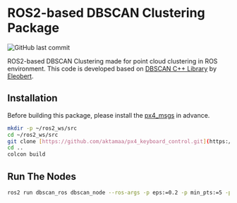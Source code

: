 # ROS2-based DBSCAN Clustering Package
![GitHub last commit](https://img.shields.io/github/last-commit/aktamaa/DBSCAN-ROS2)

ROS2-based DBSCAN Clustering made for point cloud clustering in ROS environment. This code is developed based on [DBSCAN C++ Library](https://github.com/Eleobert/dbscan.git) by [Eleobert](https://github.com/Eleobert).

## Installation
Before building this package, please install the [px4_msgs](https://github.com/PX4/px4_msgs) in advance.
```bash
mkdir -p ~/ros2_ws/src
cd ~/ros2_ws/src
git clone [https://github.com/aktamaa/px4_keyboard_control.git](https://github.com/aktamaa/DBSCAN-ROS2.git)
cd ..
colcon build
```

## Run The Nodes
```bash
ros2 run dbscan_ros dbscan_node --ros-args -p eps:=0.2 -p min_pts:=5 -p std_threshold:=0.05 -p input_topic:=/ouster/points -p output_topic:=/clustered_points
```
